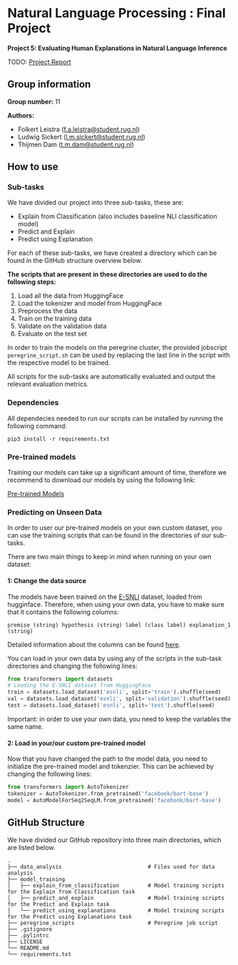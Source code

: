 # Natural Language Processing : Final Project

**Project 5: Evaluating Human Explanations in Natural Language Inference**

TODO:
[Project Report](www.google.com)

## Group information

**Group number:** 11

**Authors:**

- Folkert Leistra    (f.a.leistra@student.rug.nl)
- Ludwig Sickert     (l.m.sickert@student.rug.nl)
- Thijmen Dam        (t.m.dam@student.rug.nl)

## How to use

### Sub-tasks

We  have divided our project into three sub-tasks, these are:

- Explain from Classification (also includes baseline NLI classification model)
- Predict and Explain
- Predict using Explanation

For each of these sub-tasks, we have created a directory which can be found in the GitHub structure overview below.

**The scripts that are present in these directories are used to do the following steps:**

1. Load all the data from HuggingFace
2. Load the tokenizer and model from HuggingFace
3. Preprocess the data
4. Train on the training data
5. Validate on the validation data
6. Evaluate on the test set

In order to train the models on the peregrine cluster, the provided jobscript `peregrine_script.sh` can be used by replacing the last line in the script with the respective model to be trained.

All scripts for the sub-tasks are automatically evaluated and output the relevant evaluation metrics.

### Dependencies

All dependecies needed to run our scripts can be installed by running the following command:

```
pip3 install -r requirements.txt
```

### Pre-trained models

Training our models can take up a significant amount of time, therefore we recommend to download our models
by using the following link:

[Pre-trained Models](https://drive.google.com/drive/folders/1BQPve4I38Zvn2Cb1xlBJT7vgzeHw8WNS?usp=sharing)

### Predicting on Unseen Data

In order to user our pre-trained models on your own custom dataset, you can use the training scripts
that can be found in the directories of our sub-tasks.

There are two main things to keep in mind when running on your own dataset:

#### 1: Change the data source

The models have been trained on the [E-SNLI](https://huggingface.co/datasets/esnli) dataset, loaded from hugginface. Therefore, when using your own data, you have to make sure that it contains the following columns:

```
premise (string) hypothesis (string) label (class label) explanation_1 (string)
```

Detailed information about the columns can be found [here](https://huggingface.co/datasets/esnli).

You can load in your own data by using any of the scripts in the sub-task directories and changing  the following lines:

```python
from transformers import datasets
# Loading the E-SNLI dataset from HuggingFace
train = datasets.load_dataset('esnli', split='train').shuffle(seed)
val = datasets.load_dataset('esnli', split='validation').shuffle(seed)
test = datasets.load_dataset('esnli', split='test').shuffle(seed)
```

Important: in order to use your own data, you need to keep the variables the same name.

#### 2: Load in your/our custom pre-trained model

Now that you have changed the path to the model data, you need to initialize the pre-trained model and tokenzier. This can be achieved by changing the following lines:

```python
from transformers import AutoTokenizer
tokenizer = AutoTokenizer.from_pretrained('facebook/bart-base')
model = AutoModelForSeq2SeqLM.from_pretrained('facebook/bart-base')
```

## GitHub Structure

We have divided our GitHub repository into three main directories, which are listed below.

````
.
├── data_analysis                           # Files used for data analysis              
├── model_training                    
│   ├── explain_from_classification         # Model training scripts for the Explain from Classification task      
│   ├── predict_and_explain                 # Model training scripts for the Predict and Explain task
│   └── predict_using_explanations          # Model training scripts for the Predict using Explanations task
├── peregrine_scripts                       # Peregrine job script                     
├── .gitignore                    
├── .pylintrc                   
├── LICENSE
└── README.md
└── requirements.txt
````
